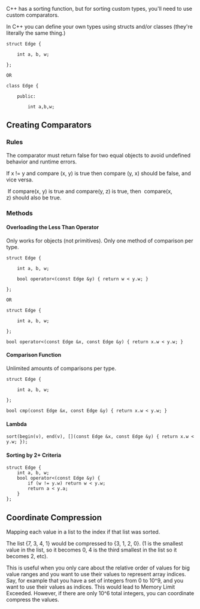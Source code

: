 C++ has a sorting function, but for sorting custom types, you'll need to use custom comparators. 

In C++ you can define your own types using structs and/or classes (they're literally the same thing.)

```
struct Edge {

	int a, b, w;

};

OR

class Edge {

    public:

        int a,b,w;
```

## Creating Comparators

### Rules
The comparator must return false for two equal objects to avoid undefined behavior and runtime errors.

If x != y and compare (x, y) is true then compare (y, x) should be false, and vice versa.

 If compare(x, y) is true and compare(y, z) is true, then  compare(x, z) should also be true.

### Methods

#### Overloading the Less Than Operator

Only works for objects (not primitives). Only one method of comparison per type.

```
struct Edge {

	int a, b, w;

	bool operator<(const Edge &y) { return w < y.w; }

};

OR

struct Edge {

	int a, b, w;

};

bool operator<(const Edge &x, const Edge &y) { return x.w < y.w; }
```

#### Comparison Function
Unlimited amounts of comparisons per type. 

```
struct Edge {

	int a, b, w;

};

bool cmp(const Edge &x, const Edge &y) { return x.w < y.w; }
```

#### Lambda
```
sort(begin(v), end(v), [](const Edge &x, const Edge &y) { return x.w < y.w; });
```

#### Sorting by 2+ Criteria
```
struct Edge {
	int a, b, w;
	bool operator<(const Edge &y) {
		if (w != y.w) return w < y.w;
		return a < y.a;
	}
};
```




## Coordinate Compression
Mapping each value in a list to the index if that list was sorted. 

The list {7, 3, 4, 1} would be compressed to {3, 1, 2, 0}. (1 is the smallest value in the list, so it becomes 0, 4 is the third smallest in the list so it becomes 2, etc). 

This is useful when you only care about the relative order of values for big value ranges and you want to use their values to represent array indices. Say, for example that you have a set of integers from 0 to 10^9, and you want to use their values as indices. This would lead to Memory Limit Exceeded. However, if there are only 10^6 total integers, you can coordinate compress the values. 



